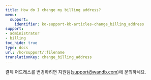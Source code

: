 ```yaml
---
title: How do I change my billing address?
menu:
  support:
    identifier: ko-support-kb-articles-change_billing_address
support:
- administrator
- billing
toc_hide: true
type: docs
url: /ko/support/:filename
translationKey: change_billing_address
---
```

결제 어드레스를 변경하려면 지원팀(support@wandb.com)에 문의하세요.
